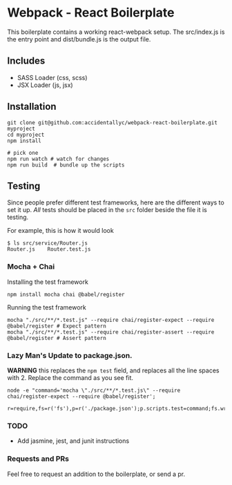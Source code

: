 # Webpack - React Boilerplate

This boilerplate contains a working react-webpack setup. The src/index.js is the entry point and dist/bundle.js is the output file.

## Includes

* SASS Loader (css, scss)
* JSX Loader (js, jsx)


## Installation
```
git clone git@github.com:accidentallyc/webpack-react-boilerplate.git myproject
cd myproject
npm install

# pick one 
npm run watch # watch for changes
npm run build  # bundle up the scripts
```

## Testing
Since people prefer different test frameworks, here are the different ways to set it up. 
_All_ tests should be placed in the `src` folder beside the file it is testing.

For example, this is how it would look
```
$ ls src/service/Router.js
Router.js    Router.test.js
```

### Mocha + Chai

Installing the test framework
```
npm install mocha chai @babel/register
```

Running the test framework
```
mocha "./src/**/*.test.js" --require chai/register-expect --require @babel/register # Expect pattern
mocha "./src/**/*.test.js" --require chai/register-assert --require @babel/register # Assert pattern
```

### Lazy Man's Update to package.json.
**WARNING** this replaces the `npm test` field, and replaces all the line spaces with 2.
Replace the command as you see fit.

```
node -e "command='mocha \"./src/**/*.test.js\" --require chai/register-expect --require @babel/register';
 r=require,fs=r('fs'),p=r('./package.json');p.scripts.test=command;fs.writeFileSync('./package.json',JSON.stringify(p,null,2));"
```

### TODO

* Add jasmine, jest, and junit instructions

### Requests and PRs
Feel free to request an addition to the boilerplate, or send a pr.


